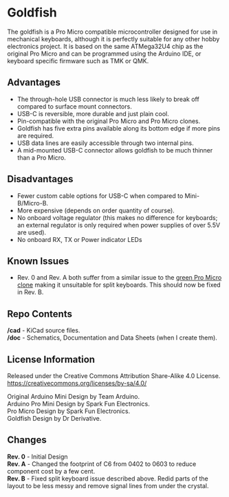 # Goldfish
The goldfish is a Pro Micro compatible microcontroller designed for use in mechanical keyboards, although it is perfectly suitable for any other hobby electronics project.
It is based on the same ATMega32U4 chip as the original Pro Micro and can be programmed using the Arduino IDE, or keyboard specific firmware such as TMK or QMK.

## Advantages
* The through-hole USB connector is much less likely to break off compared to surface mount connectors.
* USB-C is reversible, more durable and just plain cool.
* Pin-compatible with the original Pro Micro and Pro Micro clones.
* Goldfish has five extra pins available along its bottom edge if more pins are required.
* USB data lines are easily accessible through two internal pins.
* A mid-mounted USB-C connector allows goldfish to be much thinner than a Pro Micro.

## Disadvantages
* Fewer custom cable options for USB-C when compared to Mini-B/Micro-B.
* More expensive (depends on order quantity of course).
* No onboard voltage regulator (this makes no difference for keyboards; an external regulator is only required when power supplies of over 5.5V are used).
* No onboard RX, TX or Power indicator LEDs

## Known Issues
* Rev. 0 and Rev. A both suffer from a similar issue to the [green Pro Micro clone](http://www.40percent.club/2017/09/green-pro-micro.html) making it unsuitable for split keyboards. This should now be fixed in Rev. B.

## Repo Contents
**/cad** - KiCad source files.  
**/doc** - Schematics, Documentation and Data Sheets (when I create them).  

## License Information
Released under the Creative Commons Attribution Share-Alike 4.0 License.  
https://creativecommons.org/licenses/by-sa/4.0/  

Original Arduino Mini Design by Team Arduino.  
Arduino Pro Mini Design by Spark Fun Electronics.  
Pro Micro Design by Spark Fun Electronics.  
Goldfish Design by Dr Derivative.  
   
## Changes
**Rev. 0** - Initial Design  
**Rev. A** - Changed the footprint of C6 from 0402 to 0603 to reduce component cost by a few cent.  
**Rev. B** - Fixed split keyboard issue described above. Redid parts of the layout to be less messy and remove signal lines from under the crystal.
